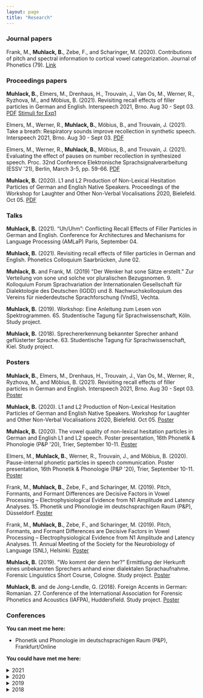 ```yaml
---
layout: page
title: "Research"
---
```


### Journal papers
Frank, M., **Muhlack, B.**, Zebe, F., and Scharinger, M. (2020). Contributions of pitch and spectral information to cortical vowel categorization. Journal of Phonetics (79). [Link](https://www.sciencedirect.com/science/article/abs/pii/S0095447019301020)



### Proceedings papers
**Muhlack, B.**, Elmers, M., Drenhaus, H., Trouvain, J., Van Os, M., Werner, R., Ryzhova, M., and Möbius, B. (2021). Revisiting recall effects of filler particles in German and English. Interspeech 2021, Brno. Aug 30 - Sept 03. [PDF](/researchitems/Muhlack21_interspeech.pdf) [Stimuli for Exp1](https://cloud.hiz-saarland.de/s/N4RZamosiXXiL4s)

Elmers, M., Werner, R., **Muhlack, B.**, Möbius, B., and Trouvain, J. (2021). Take a breath: Respiratory sounds improve recollection in synthetic speech. Interspeech 2021, Brno. Aug 30 - Sept 03. [PDF](/researchitems/Elmers21_interspeech.pdf)

Elmers, M., Werner, R., **Muhlack, B.**, Möbius, B., and Trouvain, J. (2021). Evaluating the effect of pauses on number recollection in synthesized speech. Proc. 32nd Conference Elektronische Sprachsignalverarbeitung (ESSV '21), Berlin, March 3-5, pp. 59-66. [PDF](/researchitems/Elmers_ESSV2021.pdf)

**Muhlack, B.** (2020). L1 and L2 Production of Non-Lexical Hesitation Particles of German and English Native Speakers. Proceedings of the Workshop for Laughter and Other Non-Verbal Vocalisations 2020, Bielefeld. Oct 05. [PDF](/researchitems/Muhlack_LW2020.pdf)



### Talks
**Muhlack, B.** (2021). “Uh/Uhm”: Conflicting Recall Effects of Filler Particles in German and English. Conference for Architectures and Mechanisms for Language Processing (AMLaP) Paris, September 04.

**Muhlack, B.** (2021). Revisiting recall effects of filler particles in German and English. Phonetics Colloquium Saarbrücken, June 02.

**Muhlack, B.** and Frank, M. (2019) "Der Wenker hat sone Sätze erstellt." Zur Verteilung von sone und solche vor pluralischen Bezugsnomen. 9. Kolloquium Forum Sprachvariation der Internationalen Gesellschaft für Dialektologie des Deutschen (IGDD) und 8. Nachwuchskolloquium des Vereins für niederdeutsche Sprachforschung (VndS), Vechta.

**Muhlack, B.** (2019). Workshop: Eine Anleitung zum Lesen von Spektrogrammen. 65. Studentische Tagung für Sprachwissenschaft, Köln. Study project.

**Muhlack, B.** (2018). Sprechererkennung bekannter Sprecher anhand geflüsterter Sprache. 63. Studentische Tagung für Sprachwissenschaft, Kiel. Study project.



### Posters
**Muhlack, B.**, Elmers, M., Drenhaus, H., Trouvain, J., Van Os, M., Werner, R., Ryzhova, M., and Möbius, B. (2021). Revisiting recall effects of filler particles in German and English. Interspeech 2021, Brno. Aug 30 - Sept 03. [Poster](/researchitems/Muhlack_Poster_Interspeech.pdf)

**Muhlack, B.** (2020). L1 and L2 Production of Non-Lexical Hesitation Particles of German and English Native Speakers. Workshop for Laughter and Other Non-Verbal Vocalisations 2020, Bielefeld. Oct 05. [Poster](/researchitems/Poster_LW2020.pdf/)

**Muhlack, B.** (2020). The vowel quality of non-lexical hesitation particles in German and English L1 and L2 speech. Poster presentation, 16th Phonetik & Phonologie (P&P '20), Trier, September 10-11. [Poster](/researchitems/Muhlack_P&P2020_Poster.pdf)

Elmers, M., **Muhlack, B.**, Werner, R., Trouvain, J., and Möbius, B. (2020). Pause-internal phonetic particles in speech communication. Poster presentation, 16th Phonetik & Phonologie (P&P '20), Trier, September 10-11. [Poster](/researchitems/PINTS_Poster_P&P2020.pdf)

Frank, M., **Muhlack, B.**, Zebe, F., and Scharinger, M. (2019). Pitch, Formants, and Formant Differences are Decisive Factors in Vowel Processing – Electrophysiological Evidence from N1 Amplitude and Latency Analyses. 15. Phonetik und Phonologie im deutschsprachigen Raum (P&P), Düsseldorf. [Poster](/researchitems/Poster_SNL_P&P.pdf)

Frank, M., **Muhlack, B.**, Zebe, F., and Scharinger, M. (2019). Pitch, Formants, and Formant Differences are Decisive Factors in Vowel Processing – Electrophysiological Evidence from N1 Amplitude and Latency Analyses. 11. Annual Meeting of the Society for the Neurobiology of Language (SNL), Helsinki. [Poster](/researchitems/Poster_SNL_P&P.pdf)

**Muhlack, B.** (2019). "Wo kommt der denn her?" Ermittlung der Herkunft eines unbekannten Sprechers anhand einer dialektalen Sprachaufnahme. Forensic Linguistics Short Course, Cologne. Study project. [Poster](/researchitems/Poster_Koeln.pdf)

**Muhlack, B.** and de Jong-Lendle, G. (2018). Foreign Accents in German: Romanian. 27. Conference of the International Association for Forensic Phonetics and Acoustics (IAFPA), Huddersfield. Study project. [Poster](/researchitems/Poster_IAFPA2018.pdf)



### Conferences
**You can meet me here:**
- Phonetik und Phonologie im deutschsprachigen Raum (P&P), Frankfurt/Online


**You could have met me here:**

<details>
  <summary>2021</summary>
  <ul>
<li>Architectures and Mechanisms for Language Processing (AMLaP), Paris/Online</li>
<li>Interspeech, Brno/Online</li>
<li>Disfluency in Spontaneous Speech Workshop (DiSS), Paris/Online</li>
<li>Conference of the International Association for Forensic Phonetics and Acoustics (IAFPA), Marburg/Online</li>
<li>Interfaces of Phonetics, Oldenburg/Online</li>
<li>Konferenz Elektronische Sprachsignalverarbeitung (ESSV), Berlin/Online</li>
<li>Jahrestagung der Deutschen Gesellschaft für Sprachwissenschaft (DGfS), Freiburg/Online</li>
<li>Meeting of the Associazione Italiana Scienze della Voce (AISV), Zurich/Online</li>
  </ul>
  </details>
  
  
<details>
  <summary>2020</summary>
  <ul>
<li>International Seminar on Speech Production (ISSP), Providence/Online</li>
<li>Interspeech, Shanghai/Online</li>
<li>Workshop on Laughter and Other Vocalisations, Bielefeld/Online</li>
<li>Sprachwissenschaftliche Tagung für Promotionsstudierende (STaPs), Wien/Online</li>
<li>Phonetik und Phonologie im deutschsprachigen Raum (P&P), Trier/Online</li>
<li>International Conference on Speech Prosody, Tokyo/Online</li>
  </ul>
  </details>


<details>
  <summary>2019</summary>
  <ul>
<li>Kolloquium Forum Sprachvariation der Internationalen Gesellschaft für Dialektologie des Deutschen (IGDD)\\ und 8. Nachwuchskolloquium des Vereins für niederdeutsche Sprachforschung (VndS), Vechta</li>
<li>Phonetik und Phonologie im deutschsprachigen Raum (P&P), Düsseldorf</li>
<li>Annual Meeting of the Society for the Neurobiology of Language (SNL), Helsinki</li>
<li>Studentische Tagung Sprachwissenschaft (StuTS), Köln</li>
  </ul>
  </details>


<details>
  <summary>2018</summary>
  <ul>
<li>Phonetik und Phonologie im deutschsprachigen Raum (P&P), Wien</li>
<li>Kongress der Internationalen Gesellschaft für Dialektologie des Deutschen (IGDD), Marburg</li>
<li>Studentische Tagung Sprachwissenschaft (StuTS), Kiel</li>
  </ul>
  </details>
